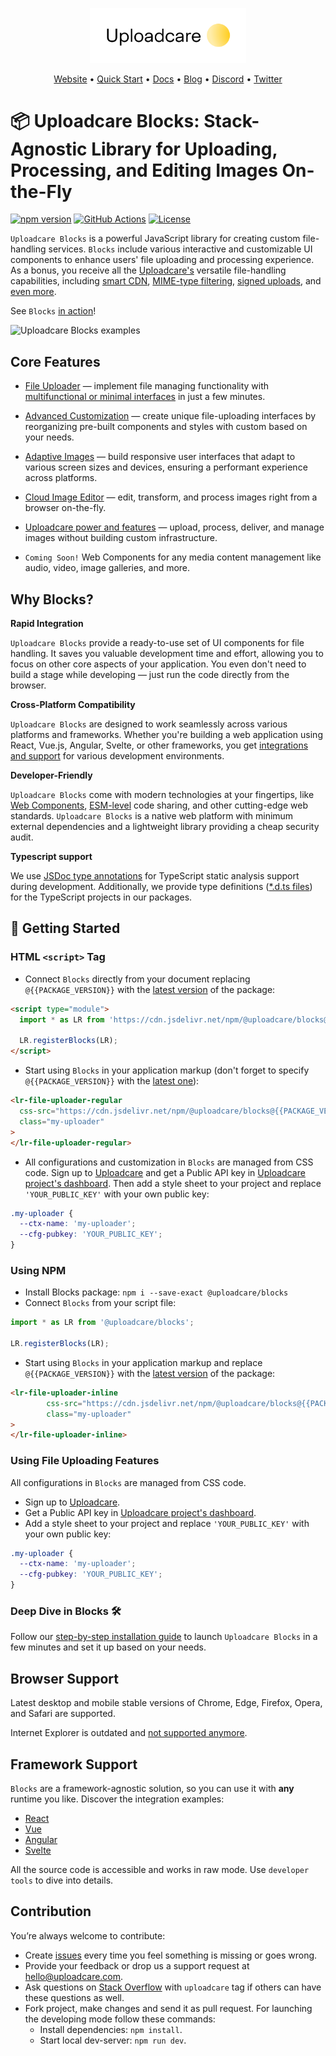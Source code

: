 <p align="center">
  <a href="https://uploadcare.com/?ref=github-readme">
    <picture>
      <source media="(prefers-color-scheme: light)" srcset="./assets/media/logo-safespace-transparent.svg">
      <source media="(prefers-color-scheme: dark)" srcset="./assets/media/logo-transparent-inverted.svg">
      <img width=250 alt="Uploadcare logo" src="./assets/media/logo-safespace-transparent.svg">
    </picture>
  </a>
</p>
<p align="center">
  <a href="https://uploadcare.com?ref=github-readme">Website</a> • 
  <a href="https://uploadcare.com/docs/start/quickstart?ref=github-readme">Quick Start</a> • 
  <a href="https://uploadcare.com/docs?ref=github-readme">Docs</a> • 
  <a href="https://uploadcare.com/blog?ref=github-readme">Blog</a> • 
  <a href="https://discord.gg/mKWRgRsVz8?ref=github-readme">Discord</a> •
  <a href="https://twitter.com/Uploadcare?ref=github-readme">Twitter</a>
</p>

# 📦 Uploadcare Blocks: Stack-Agnostic Library for Uploading, Processing, and Editing Images On-the-Fly


[![npm version](https://badge.fury.io/js/@uploadcare%2Fblocks.svg)](https://www.npmjs.com/package/@uploadcare/blocks)
[![GitHub Actions](https://github.com/uploadcare/blocks/workflows/checks/badge.svg)](https://github.com/uploadcare/blocks/actions?query=workflow%3ABuild+branch%3Amaster)
[![License](https://img.shields.io/badge/License-MIT-blue.svg)](https://opensource.org/licenses/MIT)

`Uploadcare Blocks` is a powerful JavaScript library for creating custom file-handling services. `Blocks` include various interactive and customizable UI components to enhance users' file uploading and processing experience. As a bonus, you receive all the [Uploadcare's](https://uploadcare.com/) versatile file-handling capabilities, including [smart CDN](https://uploadcare.com/docs/delivery/cdn/#content-delivery-network), [MIME-type filtering](https://uploadcare.com/docs/moderation/#file-types), [signed uploads](https://uploadcare.com/docs/security/secure-uploads/), and [even more]((https://uploadcare.com/features/)). 

See `Blocks` [in action](https://uploadcare.github.io/2bbef1a6-79b9-46cc-8d2e-1c64e78ce1c9)!

<img alt="Uploadcare Blocks examples" src="https://ucarecdn.com/8035cdc7-f0b9-4ea9-8c15-05816f315481/">

## Core Features

- [File Uploader](/solutions/file-uploader/) — implement file managing functionality with [multifunctional or minimal interfaces](https://uploadcare.com/docs/file-uploader/) in just a few minutes.
- [Advanced Customization](/blocks/) — create unique file-uploading interfaces by reorganizing pre-built components and styles with custom based on your needs.
- [Adaptive Images](/solutions/adaptive-image/) — build responsive user interfaces that adapt to various screen sizes and devices, ensuring a performant experience across platforms. 
- [Cloud Image Editor](/solutions/cloud-image-editor/) — edit, transform, and process images right from a browser on-the-fly.
- [Uploadcare power and features](https://uploadcare.com/features/) — upload, process, deliver, and manage images without building custom infrastructure.


- `Coming Soon!` Web Components for any media content management like audio, video, image galleries, and more.

## Why Blocks?
**Rapid Integration**

`Uploadcare Blocks` provide a ready-to-use set of UI components for file handling. It saves you valuable development time and effort, allowing you to focus on other core aspects of your application. You even don't need to build a stage while developing — just run the code directly from the browser.

**Cross-Platform Compatibility**

`Uploadcare Blocks` are designed to work seamlessly across various platforms and frameworks. Whether you're building a web application using React, Vue.js, Angular, Svelte, or other frameworks, you get [integrations and support](https://uploadcare.com/docs/integrations/) for various development environments.

**Developer-Friendly**

`Uploadcare Blocks` come with modern technologies at your fingertips, like [Web Components](https://developer.mozilla.org/en-US/docs/Web/API/Web_components), [ESM-level](https://developer.mozilla.org/en-US/docs/Web/JavaScript/Guide/Modules) code sharing, and other cutting-edge web standards. `Uploadcare Blocks` is a native web platform with minimum external dependencies and a lightweight library providing a cheap security audit.

**Typescript support**

We use [JSDoc type annotations](https://www.typescriptlang.org/docs/handbook/intro-to-js-ts.html) for TypeScript static analysis support during development.  Additionally, we provide type definitions ([\*.d.ts files](https://www.typescriptlang.org/docs/handbook/declaration-files/dts-from-js.html)) for the TypeScript projects in our packages.

## 🚀 Getting Started

### HTML `<script>` Tag

* Connect `Blocks` directly from your document replacing `@{{PACKAGE_VERSION}}` with the [latest version](https://github.com/uploadcare/blocks/releases) of the package:

```html
<script type="module">
  import * as LR from 'https://cdn.jsdelivr.net/npm/@uploadcare/blocks@{{PACKAGE_VERSION}}/web/blocks.min.js';
  
  LR.registerBlocks(LR);
</script>
```

* Start using `Blocks` in your application markup (don't forget to specify `@{{PACKAGE_VERSION}}` with the [latest one](https://github.com/uploadcare/blocks/releases)):

```html
<lr-file-uploader-regular
  css-src="https://cdn.jsdelivr.net/npm/@uploadcare/blocks@{{PACKAGE_VERSION}}/web/file-uploader-regular.min.css"
  class="my-uploader"
>
</lr-file-uploader-regular>
```

* All configurations and customization in `Blocks` are managed from CSS code. Sign up to [Uploadcare](https://app.uploadcare.com/accounts/signup/) and get a Public API key in [Uploadcare project's dashboard](https://app.uploadcare.com/projects/-/api-keys/). Then add a style sheet to your project and replace `'YOUR_PUBLIC_KEY'` with your own public key:

```css
.my-uploader {
  --ctx-name: 'my-uploader';
  --cfg-pubkey: 'YOUR_PUBLIC_KEY';
}
```

### Using NPM

* Install Blocks package: `npm i --save-exact @uploadcare/blocks`
* Connect `Blocks` from your script file:
```js
import * as LR from '@uploadcare/blocks';

LR.registerBlocks(LR);
```
* Start using `Blocks` in your application markup and replace `@{{PACKAGE_VERSION}}` with the [latest version](https://github.com/uploadcare/blocks/releases) of the package:
```html
<lr-file-uploader-inline
        css-src="https://cdn.jsdelivr.net/npm/@uploadcare/blocks@{{PACKAGE_VERSION}}/web/file-uploader-regular.min.css"
        class="my-uploader"
>
</lr-file-uploader-inline>
```

### Using File Uploading Features

All configurations in `Blocks` are managed from CSS code. 
* Sign up to [Uploadcare](https://app.uploadcare.com/accounts/signup/).
* Get a Public API key in [Uploadcare project's dashboard](https://app.uploadcare.com/projects/-/api-keys/). 
* Add a style sheet to your project and replace `'YOUR_PUBLIC_KEY'` with your own public key:

```css
.my-uploader {
  --ctx-name: 'my-uploader';
  --cfg-pubkey: 'YOUR_PUBLIC_KEY';
}
```

### Deep Dive in Blocks 🛠
Follow our [step-by-step installation guide](/get-started/installation/) to launch `Uploadcare Blocks` in a few minutes and set it up based on your needs.

## Browser Support

Latest desktop and mobile stable versions of Chrome, Edge, Firefox, Opera, and Safari are supported. 

Internet Explorer is outdated and [not supported anymore](https://uploadcare.com/blog/uploadcare-stops-internet-explorer-support/).

## Framework Support

`Blocks` are a framework-agnostic solution, so you can use it with **any** runtime you like. Discover the integration examples:
<br/>

- [React](https://github.com/uploadcare/uc-blocks-examples/tree/main/examples/react-uploader)
- [Vue](https://github.com/uploadcare/uc-blocks-examples/tree/main/examples/vue-uploader)
- [Angular](https://github.com/uploadcare/uc-blocks-examples/tree/main/examples/angular-uploader)
- [Svelte](https://github.com/uploadcare/uc-blocks-examples/tree/main/examples/svelte-uploader)

All the source code is accessible and works in raw mode. Use `developer tools` to dive into details.

## Contribution

You’re always welcome to contribute:
* Create [issues](https://github.com/uploadcare/blocks/issues) every time you feel something is missing or goes wrong.
* Provide your feedback or drop us a support request at <a href="mailto:hello@uploadcare.com">hello@uploadcare.com</a>.
* Ask questions on [Stack Overflow](https://stackoverflow.com/questions/tagged/uploadcare) with `uploadcare` tag if others can have these questions as well.
* Fork project, make changes and send it as pull request. For launching the developing mode follow these commands:
  * Install dependencies: `npm install`.
  * Start local dev-server: `npm run dev`.
